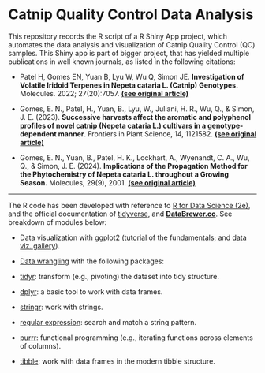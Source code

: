 # Catnip Quality Control Data Analysis

This repository records the R script of a R Shiny App project, which automates the data analysis and visualization of Catnip Quality Control (QC) samples. 
This Shiny app is part of bigger project, that has yielded multiple publications in well known journals, as listed in the following citations:


- Patel H, Gomes EN, Yuan B, Lyu W, Wu Q, Simon JE. **Investigation of Volatile Iridoid Terpenes in Nepeta cataria L. (Catnip) Genotypes.** Molecules. 2022; 27(20):7057. [**(see original article)**](https://www.mdpi.com/1420-3049/27/20/7057)

- Gomes, E. N., Patel, H., Yuan, B., Lyu, W., Juliani, H. R., Wu, Q., & Simon, J. E. (2023). **Successive harvests affect the aromatic and polyphenol profiles of novel catnip (Nepeta cataria L.) cultivars in a genotype-dependent manner**. Frontiers in Plant Science, 14, 1121582. [**(see original article)**](https://www.frontiersin.org/journals/plant-science/articles/10.3389/fpls.2023.1121582/full)

- Gomes, E. N., Yuan, B., Patel, H. K., Lockhart, A., Wyenandt, C. A., Wu, Q., & Simon, J. E. (2024). **Implications of the Propagation Method for the Phytochemistry of Nepeta cataria L. throughout a Growing Season.** Molecules, 29(9), 2001. [**(see original article)**](https://www.mdpi.com/1420-3049/29/9/2001)

------

The R code has been developed with reference to [R for Data Science (2e)](https://r4ds.hadley.nz/), and the official documentation of [tidyverse](https://www.tidyverse.org/), and [**DataBrewer.co**](https://www.databrewer.co/). See breakdown of modules below:

- Data visualization with ggplot2 ([tutorial](https://www.databrewer.co/R/visualization/introduction) of the fundamentals; and [data viz. gallery](https://www.databrewer.co/R/gallery)).

- [Data wrangling](https://www.databrewer.co/R/data-wrangling) with the following packages:
- [tidyr](https://www.databrewer.co/R/data-wrangling/tidyr/introduction): transform (e.g., pivoting) the dataset into tidy structure.
- [dplyr](https://www.databrewer.co/R/data-wrangling/dplyr/0-introduction): a basic tool to work with data frames.     
- [stringr](https://www.databrewer.co/R/data-wrangling/stringr/0-introduction): work with strings. 
- [regular expression](https://www.databrewer.co/R/data-wrangling/regular-expression/0-introduction): search and match a string pattern.
- [purrr](https://www.databrewer.co/R/data-wrangling/purrr/introduction): functional programming (e.g., iterating functions across elements of columns).
- [tibble](https://www.databrewer.co/R/data-wrangling/tibble/introduction): work with data frames in the modern tibble structure.

